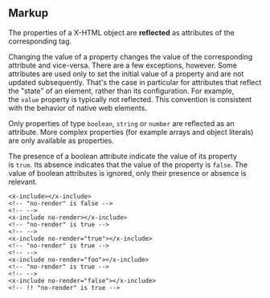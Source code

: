 ## Markup

The properties of a X-HTML object are **reflected** as attributes of the corresponding tag.

Changing the value of a property changes the value of the corresponding attribute and vice-versa. There are a few exceptions, however. Some attributes are used only to set the initial value of a property and are not updated subsequently. That's the case in particular for attributes that reflect the "state" of an element, rather than its configuration. For example, the `value` property is typically not reflected. This convention is consistent with the behavior of native web elements.

Only properties of type `boolean`, `string` or `number` are reflected as an attribute. More complex properties (for example arrays and object literals) are only available as properties.

The presence of a boolean attribute indicate the value of its property is `true`. Its absence indicates that the value of the property is `false`. The value of boolean attributes is ignored, only their presence or absence is relevant.

```
<x-include></x-include>
<!-- "no-render" is false -->
<!-- -->
<x-include no-render></x-include>
<!-- "no-render" is true -->
<!-- -->
<x-include no-render="true"></x-include>
<!-- "no-render" is true -->
<!-- -->
<x-include no-render="foo"></x-include>
<!-- "no-render" is true -->
<!-- -->
<x-include no-render="false"></x-include>
<!-- !! "no-render" is true -->

```
